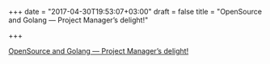 +++
date = "2017-04-30T19:53:07+03:00"
draft = false
title = "OpenSource and Golang — Project Manager’s delight!"

+++

<p><a href="https://medium.com/@kiranmova/opensource-and-golang-project-managers-delight-da2956f5a659">OpenSource and Golang — Project Manager’s delight!</a></p>